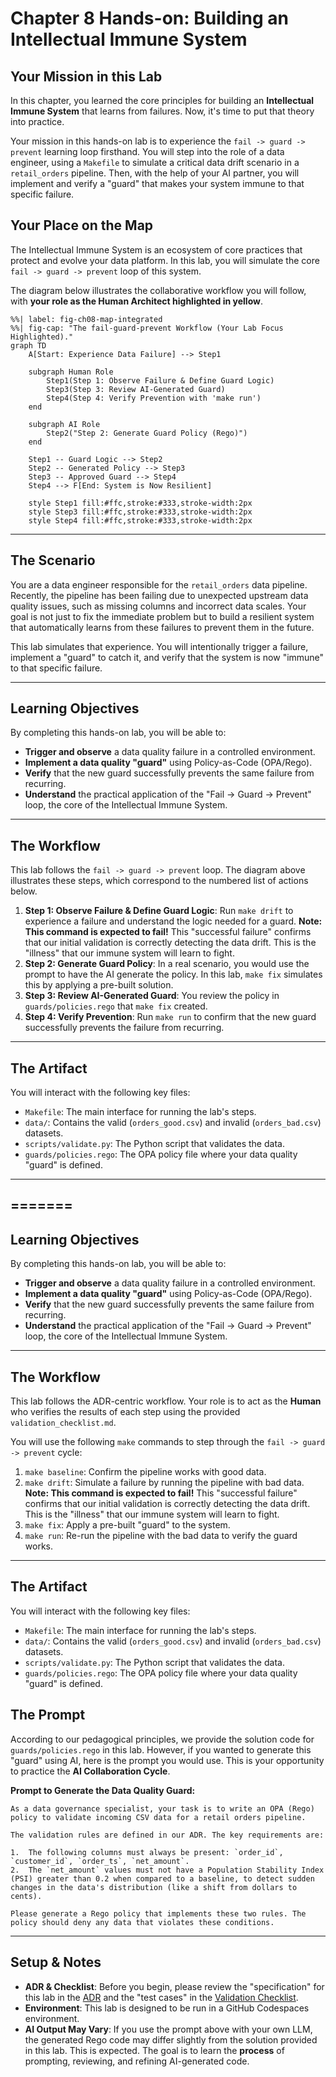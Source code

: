 # Chapter 8 Hands-on: Building an Intellectual Immune System

## Your Mission in this Lab

In this chapter, you learned the core principles for building an **Intellectual Immune System** that learns from failures. Now, it's time to put that theory into practice.

Your mission in this hands-on lab is to experience the `fail -> guard -> prevent` learning loop firsthand. You will step into the role of a data engineer, using a `Makefile` to simulate a critical data drift scenario in a `retail_orders` pipeline. Then, with the help of your AI partner, you will implement and verify a "guard" that makes your system immune to that specific failure.

## Your Place on the Map

The Intellectual Immune System is an ecosystem of core practices that protect and evolve your data platform. In this lab, you will simulate the core `fail -> guard -> prevent` loop of this system.

The diagram below illustrates the collaborative workflow you will follow, with **your role as the Human Architect highlighted in yellow**.

```{mermaid}
%%| label: fig-ch08-map-integrated
%%| fig-cap: "The fail-guard-prevent Workflow (Your Lab Focus Highlighted)."
graph TD
    A[Start: Experience Data Failure] --> Step1

    subgraph Human Role
        Step1(Step 1: Observe Failure & Define Guard Logic)
        Step3(Step 3: Review AI-Generated Guard)
        Step4(Step 4: Verify Prevention with 'make run')
    end

    subgraph AI Role
        Step2("Step 2: Generate Guard Policy (Rego)")
    end

    Step1 -- Guard Logic --> Step2
    Step2 -- Generated Policy --> Step3
    Step3 -- Approved Guard --> Step4
    Step4 --> F[End: System is Now Resilient]

    style Step1 fill:#ffc,stroke:#333,stroke-width:2px
    style Step3 fill:#ffc,stroke:#333,stroke-width:2px
    style Step4 fill:#ffc,stroke:#333,stroke-width:2px
```

-----

## The Scenario

You are a data engineer responsible for the `retail_orders` data pipeline. Recently, the pipeline has been failing due to unexpected upstream data quality issues, such as missing columns and incorrect data scales. Your goal is not just to fix the immediate problem but to build a resilient system that automatically learns from these failures to prevent them in the future.

This lab simulates that experience. You will intentionally trigger a failure, implement a "guard" to catch it, and verify that the system is now "immune" to that specific failure.

-----

## Learning Objectives

By completing this hands-on lab, you will be able to:

  - **Trigger and observe** a data quality failure in a controlled environment.
  - **Implement a data quality "guard"** using Policy-as-Code (OPA/Rego).
  - **Verify** that the new guard successfully prevents the same failure from recurring.
  - **Understand** the practical application of the "Fail -\> Guard -\> Prevent" loop, the core of the Intellectual Immune System.

-----

## The Workflow

This lab follows the `fail -> guard -> prevent` loop. The diagram above illustrates these steps, which correspond to the numbered list of actions below.

1.  **Step 1: Observe Failure & Define Guard Logic**: Run `make drift` to experience a failure and understand the logic needed for a guard. **Note: This command is expected to fail\!** This "successful failure" confirms that our initial validation is correctly detecting the data drift. This is the "illness" that our immune system will learn to fight.
2.  **Step 2: Generate Guard Policy**: In a real scenario, you would use the prompt to have the AI generate the policy. In this lab, `make fix` simulates this by applying a pre-built solution.
3.  **Step 3: Review AI-Generated Guard**: You review the policy in `guards/policies.rego` that `make fix` created.
4.  **Step 4: Verify Prevention**: Run `make run` to confirm that the new guard successfully prevents the failure from recurring.

-----

## The Artifact

You will interact with the following key files:

  - `Makefile`: The main interface for running the lab's steps.
  - `data/`: Contains the valid (`orders_good.csv`) and invalid (`orders_bad.csv`) datasets.
  - `scripts/validate.py`: The Python script that validates the data.
  - `guards/policies.rego`: The OPA policy file where your data quality "guard" is defined.

-----

=======
---
## Learning Objectives

By completing this hands-on lab, you will be able to:
-   **Trigger and observe** a data quality failure in a controlled environment.
-   **Implement a data quality "guard"** using Policy-as-Code (OPA/Rego).
-   **Verify** that the new guard successfully prevents the same failure from recurring.
-   **Understand** the practical application of the "Fail -> Guard -> Prevent" loop, the core of the Intellectual Immune System.

---
## The Workflow

This lab follows the ADR-centric workflow. Your role is to act as the **Human** who verifies the results of each step using the provided `validation_checklist.md`.

You will use the following `make` commands to step through the `fail -> guard -> prevent` cycle:
1.  `make baseline`: Confirm the pipeline works with good data.
2.  `make drift`: Simulate a failure by running the pipeline with bad data. **Note: This command is expected to fail!** This "successful failure" confirms that our initial validation is correctly detecting the data drift. This is the "illness" that our immune system will learn to fight.
3.  `make fix`: Apply a pre-built "guard" to the system.
4.  `make run`: Re-run the pipeline with the bad data to verify the guard works.

---
## The Artifact

You will interact with the following key files:
-   `Makefile`: The main interface for running the lab's steps.
-   `data/`: Contains the valid (`orders_good.csv`) and invalid (`orders_bad.csv`) datasets.
-   `scripts/validate.py`: The Python script that validates the data.
-   `guards/policies.rego`: The OPA policy file where your data quality "guard" is defined.

## The Prompt

According to our pedagogical principles, we provide the solution code for `guards/policies.rego` in this lab. However, if you wanted to generate this "guard" using AI, here is the prompt you would use. This is your opportunity to practice the **AI Collaboration Cycle**.

**Prompt to Generate the Data Quality Guard:**

```
As a data governance specialist, your task is to write an OPA (Rego) policy to validate incoming CSV data for a retail orders pipeline.

The validation rules are defined in our ADR. The key requirements are:

1.  The following columns must always be present: `order_id`, `customer_id`, `order_ts`, `net_amount`.
2.  The `net_amount` values must not have a Population Stability Index (PSI) greater than 0.2 when compared to a baseline, to detect sudden changes in the data's distribution (like a shift from dollars to cents).

Please generate a Rego policy that implements these two rules. The policy should deny any data that violates these conditions.

```

-----

## Setup & Notes

  - **ADR & Checklist**: Before you begin, please review the "specification" for this lab in the [ADR](https://www.google.com/search?q=./adr/0001-implement-fail-guard-prevent-loop.md) and the "test cases" in the [Validation Checklist](https://www.google.com/search?q=./adr/validation_checklist.md).
  - **Environment**: This lab is designed to be run in a GitHub Codespaces environment.
  - **AI Output May Vary**: If you use the prompt above with your own LLM, the generated Rego code may differ slightly from the solution provided in this lab. This is expected. The goal is to learn the **process** of prompting, reviewing, and refining AI-generated code.
